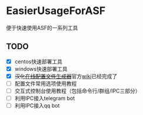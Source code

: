 # EasierUsageForASF
便于快速使用ASF的一系列工具

## TODO
- [x] centos快速部署工具
- [x] windows快速部署工具
- [x] ~~汉化[在线配置文件生成器​](https://justarchinet.github.io/ASF-WebConfigGenerator)~~ 官方[wiki](https://github.com/JustArchiNET/ArchiSteamFarm/wiki/Configuration-zh-CN)已经完成了
- [ ] 配置文件常用选项使用教程
- [ ] 交互式控制台使用教程（包括命令行/群组/IPC三部分）
- [ ] 利用IPC接入telegram bot
- [ ] 利用IPC接入qq bot